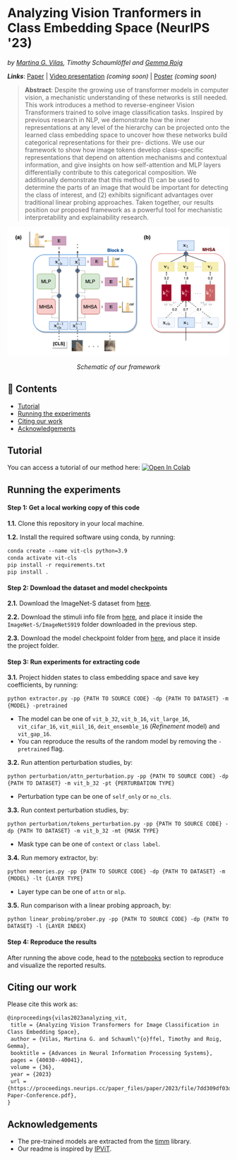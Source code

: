 # Analyzing Vision Tranformers in Class Embedding Space (NeurIPS '23)
_by [Martina G. Vilas](https://martinagvilas.github.io/), Timothy Schaumlöffel and [Gemma Roig](http://www.cvai.cs.uni-frankfurt.de/team.html)_

__*Links*__: [Paper](https://arxiv.org/abs/2310.18969) | [Video presentation]() _(coming soon)_ | [Poster]() _(coming soon)_

> __Abstract__: Despite the growing use of transformer models in computer vision, a mechanistic
understanding of these networks is still needed. This work introduces a method to
reverse-engineer Vision Transformers trained to solve image classification tasks.
Inspired by previous research in NLP, we demonstrate how the inner representations
at any level of the hierarchy can be projected onto the learned class embedding
space to uncover how these networks build categorical representations for their pre-
dictions. We use our framework to show how image tokens develop class-specific
representations that depend on attention mechanisms and contextual information,
and give insights on how self-attention and MLP layers differentially contribute to
this categorical composition. We additionally demonstrate that this method (1) can
be used to determine the parts of an image that would be important for detecting
the class of interest, and (2) exhibits significant advantages over traditional linear
probing approaches. Taken together, our results position our proposed framework
as a powerful tool for mechanistic interpretability and explainability research.

![framework](framework.png)
<!-- <center><i>Schematic of our framework</i></center>  -->
<div align="center">
<i>Schematic of our framework</i>
</div>

## :paperclip: Contents

- [Tutorial](#tutorial)
- [Running the experiments](#running-the-experiments)
- [Citing our work](#citing-our-work)
- [Acknowledgements](#acknowledgements)

## Tutorial

You can access a tutorial of our method here: <a target="_blank" href="https://colab.research.google.com/github/martinagvilas/vit-cls_emb/blob/main/notebooks/tutorial.ipynb">
  <img src="https://colab.research.google.com/assets/colab-badge.svg" alt="Open In Colab"/>
</a>

## Running the experiments

#### Step 1: Get a local working copy of this code
__1.1.__ Clone this repository in your local machine.

__1.2.__ Install the required software using conda, by running:
```
conda create --name vit-cls python=3.9
conda activate vit-cls
pip install -r requirements.txt
pip install .
```

#### Step 2: Download the dataset and model checkpoints
__2.1.__ Download the ImageNet-S dataset from [here](https://github.com/LUSSeg/ImageNet-S).

__2.2.__ Download the stimuli info file from [here](https://drive.google.com/drive/folders/1bkJeOGMxU2Ta0CrtKeY9JBLArwmQM9mu?usp=sharing), and place it inside the `ImageNet-S/ImageNetS919`
folder downloaded in the previous step.

__2.3.__ Download the model checkpoint folder from [here](https://drive.google.com/drive/folders/1bkJeOGMxU2Ta0CrtKeY9JBLArwmQM9mu?usp=sharing), and place it inside the project folder.

#### Step 3: Run experiments for extracting code
__3.1.__ Project hidden states to class embedding space and save key coefficients, by running:
```
python extractor.py -pp {PATH TO SOURCE CODE} -dp {PATH TO DATASET} -m {MODEL} -pretrained
```
- The model can be one of `vit_b_32`, `vit_b_16`, `vit_large_16`, `vit_cifar_16`, `vit_miil_16`, `deit_ensemble_16` (_Refinement_ model) and `vit_gap_16`.
- You can reproduce the results of the random model by removing the `-pretrained` flag.


__3.2.__ Run attention perturbation studies, by:
```
python perturbation/attn_perturbation.py -pp {PATH TO SOURCE CODE} -dp {PATH TO DATASET} -m vit_b_32 -pt {PERTURBATION TYPE}
```
- Perturbation type can be one of `self_only` or `no_cls`.

__3.3.__ Run context perturbation studies, by:
```
python perturbation/tokens_perturbation.py -pp {PATH TO SOURCE CODE} -dp {PATH TO DATASET} -m vit_b_32 -mt {MASK TYPE}
```
- Mask type can be one of `context` or `class label`.

__3.4.__ Run memory extractor, by:
```
python memories.py -pp {PATH TO SOURCE CODE} -dp {PATH TO DATASET} -m {MODEL} -lt {LAYER TYPE}
```
- Layer type can be one of `attn` or `mlp`.

__3.5.__ Run comparison with a linear probing approach, by:
```
python linear_probing/prober.py -pp {PATH TO SOURCE CODE} -dp {PATH TO DATASET} -l {LAYER INDEX}
```

#### Step 4: Reproduce the results
After running the above code, 
head to the [notebooks](https://github.com/martinagvilas/vit-cls_emb/tree/main/notebooks) section to reproduce and visualize the reported results.
 
## Citing our work
Please cite this work as:
```
@inproceedings{vilas2023analyzing_vit,
 title = {Analyzing Vision Transformers for Image Classification in Class Embedding Space},
 author = {Vilas, Martina G. and Schauml\"{o}ffel, Timothy and Roig, Gemma},
 booktitle = {Advances in Neural Information Processing Systems},
 pages = {40030--40041},
 volume = {36},
 year = {2023}
 url = {https://proceedings.neurips.cc/paper_files/paper/2023/file/7dd309df03d37643b96f5048b44da798-Paper-Conference.pdf},
}

```


## Acknowledgements
- The pre-trained models are extracted from the [timm](https://github.com/huggingface/pytorch-image-models/tree/main) library.
- Our readme is inspired by [IPViT](https://github.com/Muzammal-Naseer/IPViT).
